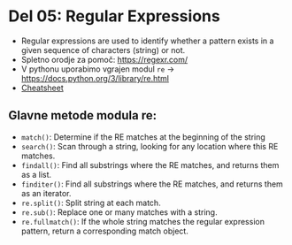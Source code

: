 # Del 05: Regular Expressions

- Regular expressions are used to identify whether a pattern exists in a given sequence of characters (string) or not.
- Spletno orodje za pomoč: https://regexr.com/
- V pythonu uporabimo vgrajen modul `re` -> https://docs.python.org/3/library/re.html
- [Cheatsheet](https://cheatography.com/davechild/cheat-sheets/regular-expressions/)

## Glavne metode modula re:
- `match()`: Determine if the RE matches at the beginning of the string
- `search()`: Scan through a string, looking for any location where this RE matches.
- `findall()`: Find all substrings where the RE matches, and returns them as a list.
- `finditer()`: Find all substrings where the RE matches, and returns them as an iterator.
- `re.split()`: Split string at each match.
- `re.sub()`: Replace one or many matches with a string.
- `re.fullmatch()`: If the whole string matches the regular expression pattern, return a corresponding match object.

